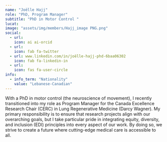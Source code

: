 ```yaml
---
name: "Joëlle Hajj"
role: "PhD, Program Manager"
subtitle: "PhD in Motor Control "
lucat: 
image: "assets/img/members/Hajj_image PNG.png"
social:
  - url: 
    icon: ai ai-orcid
  - url: 
    icon: fab fa-twitter
  - url: www.linkedin.com/in/joëlle-hajj-phd-6baa06302
    icon: fab fa-linkedin-in
  - url: 
    icon: fas fa-user-circle
info:
  - info_term: "Nationality"
    value: "Lebanese-Canadian"
---
```

With a PhD in motor control (the neuroscience of movement), I recently transitioned into my role as Program Manager for the Canada Excellence Research Chair (CERC) in Lung Regenerative Medicine (Darcy Wagner). My primary responsibility is to ensure that research projects align with our overarching goals, but I take particular pride in integrating equity, diversity, and inclusion (EDI) principles into every aspect of our work. By doing so, we strive to create a future where cutting-edge medical care is accessible to all.
